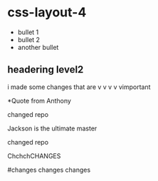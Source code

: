 # css-layout-4

* bullet 1
* bullet 2
* another bullet

## headering level2 

i made some changes that are v v v v vimportant


*Quote from Anthony

changed repo


Jackson is the ultimate master

changed repo

ChchchCHANGES

#changes changes changes



